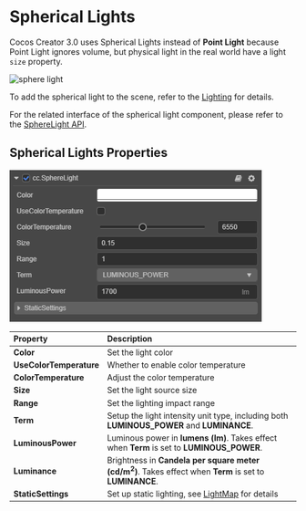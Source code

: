 # Spherical Lights

Cocos Creator 3.0 uses Spherical Lights instead of **Point Light** because Point Light ignores volume, but physical light in the real world have a light `size` property.

![sphere light](sphere-light.jpg)

To add the spherical light to the scene, refer to the [Lighting](../light.md) for details.

For the related interface of the spherical light component, please refer to the [SphereLight API](__APIDOC__/en/classes/component_light.spherelight.html).

## Spherical Lights Properties

![image](sphere-light-prop.png)

| Property | Description |
| :------- | :--- |
| **Color** | Set the light color |
| **UseColorTemperature** | Whether to enable color temperature |
| **ColorTemperature** | Adjust the color temperature |
| **Size** | Set the light source size |
| **Range** | Set the lighting impact range |
| **Term** | Setup the light intensity unit type, including both **LUMINOUS_POWER** and **LUMINANCE**. |
| **LuminousPower** | Luminous power in **lumens (lm)**. Takes effect when **Term** is set to **LUMINOUS_POWER**. |
| **Luminance** | Brightness in **Candela per square meter (cd/m<sup>2</sup>)**. Takes effect when **Term** is set to **LUMINANCE**. |
| **StaticSettings** | Set up static lighting, see [LightMap](../../../editor/lightmap/index.md) for details |
